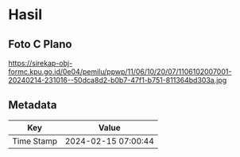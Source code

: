 # Hasil

## Foto C Plano

https://sirekap-obj-formc.kpu.go.id/0e04/pemilu/ppwp/11/06/10/20/07/1106102007001-20240214-231016--50dca8d2-b0b7-47f1-b751-811364bd303a.jpg


## Metadata

| Key        | Value               |
| ---------- | ------------------- |
| Time Stamp | 2024-02-15 07:00:44 |



